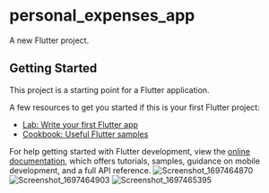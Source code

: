 # personal_expenses_app

A new Flutter project.

## Getting Started

This project is a starting point for a Flutter application.

A few resources to get you started if this is your first Flutter project:

- [Lab: Write your first Flutter app](https://docs.flutter.dev/get-started/codelab)
- [Cookbook: Useful Flutter samples](https://docs.flutter.dev/cookbook)

For help getting started with Flutter development, view the
[online documentation](https://docs.flutter.dev/), which offers tutorials,
samples, guidance on mobile development, and a full API reference.
![Screenshot_1697464870](https://github.com/anshul19912/personal_expenses_app/assets/87997769/e23bc6e6-c6b2-42dd-97c9-551fb970724c)
![Screenshot_1697464903](https://github.com/anshul19912/personal_expenses_app/assets/87997769/3acf0186-c58c-4459-ad41-6a637fca3068)
![Screenshot_1697465395](https://github.com/anshul19912/personal_expenses_app/assets/87997769/22fec550-023c-470a-ac08-c2b65bd4af5d)
